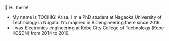 👋 Hi, there!
- My name is TOCHIGI Arisa. I'm a PhD student at Nagaoka University of Technology in Niigata. I'm majored in Bioengineering there since 2019.
- I was Electronics engineering at Kobe City College of Technology (Kobe KOSEN) from 2014 to 2019.
